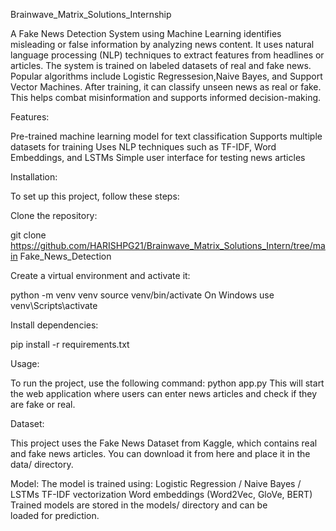 Brainwave_Matrix_Solutions_Internship

A Fake News Detection System using Machine Learning identifies misleading or false information by analyzing news content. It uses natural language processing (NLP) techniques to extract features from headlines or articles. The system is trained on labeled datasets of real and fake news. Popular algorithms include Logistic Regressesion,Naive Bayes, and Support Vector Machines. After training, it can classify unseen news as real or fake. This helps combat misinformation and supports informed decision-making.

Features:

Pre-trained machine learning model for text classification Supports multiple datasets for training Uses NLP techniques such as TF-IDF, Word Embeddings, and LSTMs Simple user interface for testing news articles

Installation:

To set up this project, follow these steps:

Clone the repository:

git clone
https://github.com/HARISHPG21/Brainwave_Matrix_Solutions_Intern/tree/main
Fake_News_Detection

Create a virtual environment and activate it:

python -m venv venv source venv/bin/activate
On Windows use venv\Scripts\activate

Install dependencies:

pip install -r requirements.txt

Usage:

To run the project, use the following command: python app.py This will start the web application where users can enter news articles and check if they are fake or real.

Dataset:

This project uses the Fake News Dataset from Kaggle, which contains real and fake news articles. You can download it from here and place it in the data/ directory.

Model:
The model is trained using: Logistic Regression / Naive Bayes / LSTMs TF-IDF vectorization Word embeddings (Word2Vec, GloVe, BERT) Trained models are stored in the models/ directory and can be loaded for prediction.


